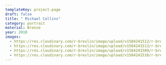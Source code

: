 ```yaml
---
templateKey: project-page
draft: false
title: " Michael Collins"
category: portrait
material: Bronze
year: 2010
images:
  - https://res.cloudinary.com/r-breslin/image/upload/v1584241512/r-breslin-cloudinary/WORK/PORTRAIT/michael-collins/michael-collins_michael-collins-01_pzwqgy.jpg
  - https://res.cloudinary.com/r-breslin/image/upload/v1584241513/r-breslin-cloudinary/WORK/PORTRAIT/michael-collins/michael-collins_michael-collins-04_l2xxwc.jpg
  - https://res.cloudinary.com/r-breslin/image/upload/v1584241509/r-breslin-cloudinary/WORK/PORTRAIT/michael-collins/michael-collins_michael-collins-03_vvqgww.jpg
  - https://res.cloudinary.com/r-breslin/image/upload/v1584241510/r-breslin-cloudinary/WORK/PORTRAIT/michael-collins/michael-collins_michael-collins-02_hlhsrj.jpg
---
```

